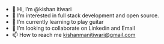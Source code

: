 - 👋 Hi, I’m @kishan itiwari
- 👀 I’m interested in full stack development and open source.
- 🌱 I’m currently learning to play guitar
- 💞️ I’m looking to collaborate on Linkedin and Email
- 📫 How to reach me 
                      kishanmanitiwari@gmail.com

<!---
kishanmanitiwari/kishanmanitiwari is a ✨ special ✨ repository because its `README.md` (this file) appears on your GitHub profile.
You can click the Preview link to take a look at your changes.
--->
